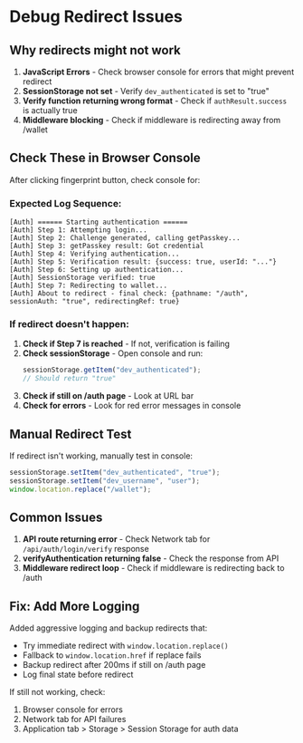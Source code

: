 # Debug Redirect Issues

## Why redirects might not work

1. **JavaScript Errors** - Check browser console for errors that might prevent redirect
2. **SessionStorage not set** - Verify `dev_authenticated` is set to "true"
3. **Verify function returning wrong format** - Check if `authResult.success` is actually true
4. **Middleware blocking** - Check if middleware is redirecting away from /wallet

## Check These in Browser Console

After clicking fingerprint button, check console for:

### Expected Log Sequence:

```
[Auth] ====== Starting authentication ======
[Auth] Step 1: Attempting login...
[Auth] Step 2: Challenge generated, calling getPasskey...
[Auth] Step 3: getPasskey result: Got credential
[Auth] Step 4: Verifying authentication...
[Auth] Step 5: Verification result: {success: true, userId: "..."}
[Auth] Step 6: Setting up authentication...
[Auth] SessionStorage verified: true
[Auth] Step 7: Redirecting to wallet...
[Auth] About to redirect - final check: {pathname: "/auth", sessionAuth: "true", redirectingRef: true}
```

### If redirect doesn't happen:

1. **Check if Step 7 is reached** - If not, verification is failing
2. **Check sessionStorage** - Open console and run:
   ```javascript
   sessionStorage.getItem("dev_authenticated");
   // Should return "true"
   ```
3. **Check if still on /auth page** - Look at URL bar
4. **Check for errors** - Look for red error messages in console

## Manual Redirect Test

If redirect isn't working, manually test in console:

```javascript
sessionStorage.setItem("dev_authenticated", "true");
sessionStorage.setItem("dev_username", "user");
window.location.replace("/wallet");
```

## Common Issues

1. **API route returning error** - Check Network tab for `/api/auth/login/verify` response
2. **verifyAuthentication returning false** - Check the response from API
3. **Middleware redirect loop** - Check if middleware is redirecting back to /auth

## Fix: Add More Logging

Added aggressive logging and backup redirects that:

- Try immediate redirect with `window.location.replace()`
- Fallback to `window.location.href` if replace fails
- Backup redirect after 200ms if still on /auth page
- Log final state before redirect

If still not working, check:

1. Browser console for errors
2. Network tab for API failures
3. Application tab > Storage > Session Storage for auth data
